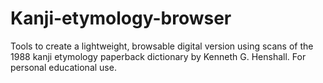 # Kanji-etymology-browser
Tools to create a lightweight, browsable digital version using scans of the 1988 kanji etymology paperback dictionary by Kenneth G. Henshall. For personal educational use.
